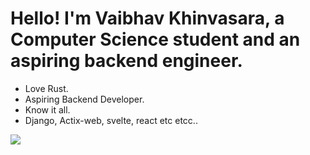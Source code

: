 # Hello! I'm Vaibhav Khinvasara, a Computer Science student and an aspiring backend engineer.
 - Love Rust.
 - Aspiring Backend Developer.
 - Know it all.
 - Django, Actix-web, svelte, react etc etcc..

![](https://komarev.com/ghpvc/?username=vkhinvasara)
